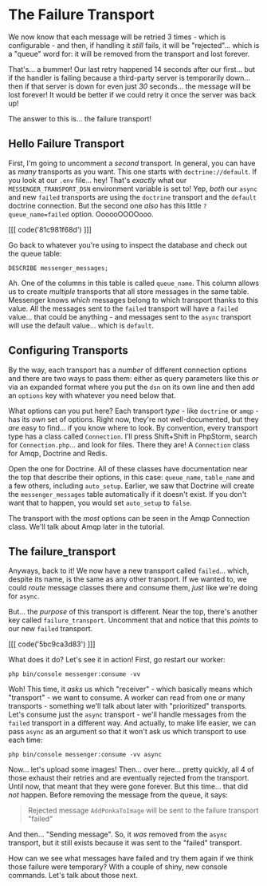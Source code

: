 # The Failure Transport

We now know that each message will be retried 3 times - which is configurable - and
then, if handling it *still* fails, it will be "rejected"... which is a "queue"
word for: it will be removed from the transport and lost forever.

That's... a bummer! Our last retry happened 14 seconds after our first... but if
the handler is failing because a third-party server is temporarily down... then
if that server is down for even just *30* seconds... the message will be lost
forever! It would be better if we could retry it once the server was back up!

The answer to this is... the failure transport!

## Hello Failure Transport

First, I'm going to uncomment a *second* transport. In general, you can have as
*many* transports as you want. This one starts with `doctrine://default`. If
you look at our `.env` file... hey! That's *exactly* what our
`MESSENGER_TRANSPORT_DSN` environment variable is set to! Yep, *both* our `async`
and new `failed` transports are using the `doctrine` transport and the `default`
doctrine connection. But the second one *also* has this little `?queue_name=failed`
option. OooooOOOOooo.

[[[ code('81c981f68d') ]]]

Go back to whatever you're using to inspect the database and check out the queue
table:

```terminal
DESCRIBE messenger_messages;
```

Ah. One of the columns in this table is called `queue_name`. This column allows
us to create *multiple* transports that all store messages in the same table.
Messenger knows *which* messages belong to which transport thanks to this value.
All the messages sent to the `failed` transport will have a `failed` value... that
could be anything - and messages sent to the `async` transport will use the default
value... which is `default`.

## Configuring Transports

By the way, each transport has a *number* of different connection options and there
are two ways to pass them: either as query parameters like this *or* via an expanded
format where you put the `dsn` on its own line and then add an `options` key with
whatever you need below that.

What options can you put here? Each transport *type* - like `doctrine` or `amqp` -
has its *own* set of options. Right now, they're not well-documented, but they
*are* easy to find... if you know where to look. By convention, every transport
type has a class called `Connection`. I'll press Shift+Shift in PhpStorm,
search for `Connection.php`... and look for files. There they are! A `Connection`
class for Amqp, Doctrine and Redis.

Open the one for Doctrine. All of these classes have documentation near the top
that describe their options, in this case: `queue_name`, `table_name` and a few
others, including `auto_setup`. Earlier, we saw that Doctrine will create the
`messenger_messages` table automatically if it doesn't exist. If you don't want
that to happen, you would set `auto_setup` to `false`.

The transport with the *most* options can be seen in the Amqp Connection class. We'll
talk about Amqp later in the tutorial.

## The failure_transport

Anyways, back to it! We now have a new transport called `failed`... which, despite
its name, is the same as any other transport. If we wanted to, we could *route*
message classes there and consume them, *just* like we're doing for `async`.

But... the *purpose* of this transport is different. Near the top, there's another
key called `failure_transport`. Uncomment that and notice that this *points*
to our new `failed` transport.

[[[ code('5bc9ca3d83') ]]]

What does it do? Let's see it in action! First, go restart our worker:

```terminal-silent
php bin/console messenger:consume -vv
```

Woh! This time, it *asks* us which "receiver" - which basically means which
"transport" - we want to consume. A worker can read from one *or* many transports -
something we'll talk about later with "prioritized" transports. Let's consume just
the `async` transport - we'll handle messages from the `failed` transport in
a different way. And actually, to make life easier, we can pass `async` as an
argument so that it won't ask us which transport to use each time:

```terminal-silent
php bin/console messenger:consume -vv async
```

Now... let's upload some images! Then... over here... pretty quickly, all 4 of
those exhaust their retries and are eventually rejected from the transport. Until
now, that meant that they were gone forever. But this time... that did *not*
happen. Before removing the message from the queue, it says:

> Rejected message `AddPonkaToImage` will be sent to the failure transport "failed"

And then... "Sending message". So, it *was* removed from the `async` transport,
but it still exists because it was sent to the "failed" transport.

How can we see what messages have failed and try them again if we think those failure
were temporary? With a couple of shiny, new console commands. Let's talk about those
next.
